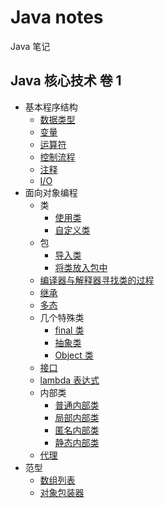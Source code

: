 # Java notes

Java 笔记

## Java 核心技术 卷 1

- 基本程序结构
    - [数据类型](./corejava/basic-program-structure/datatype.md)
    - [变量](./corejava/basic-program-structure/variable.md)
    - [运算符](./corejava/basic-program-structure/operator.md)
    - [控制流程](./corejava/basic-program-structure/control-flow.md)
    - [注释](./corejava/basic-program-structure/comment.md)
    - [I/O](./corejava/basic-program-structure/io.md)
- 面向对象编程
    - 类
        - [使用类](./corejava/object-oriented/class/use-class.md)
        - [自定义类](./corejava/object-oriented/class/custom-class.md)
    - 包
        - [导入类](./corejava/object-oriented/package/import-class.md)
        - [将类放入包中](./corejava/object-oriented/package/put-class-into-package.md)
    - [编译器与解释器寻找类的过程](./corejava/object-oriented/how-compiler-and-vm-find-class.md)
    - [继承](./corejava/object-oriented/inheritance.md)
    - [多态](./corejava/object-oriented/polymorphism.md)
    - 几个特殊类
        - [final 类](./corejava/object-oriented//special-classes/final-class.md)
        - [抽象类](./corejava/object-oriented/special-classes/abstract-class.md)
        - [Object 类](./corejava/object-oriented/special-classes/object-class.md)
    - [接口](./corejava/object-oriented/interface.md)
    - [lambda 表达式](./corejava/object-oriented/lambda-expression.md)
    - 内部类
        - [普通内部类](./corejava/object-oriented/inner-class/inner-class.md)
        - [局部内部类](./corejava/object-oriented/inner-class/local-inner-class.md)
        - [匿名内部类](./corejava/object-oriented/inner-class/anonymous-inner-class.md)
        - [静态内部类](./corejava/object-oriented/inner-class/static-inner-class.md)
    - [代理](./corejava/object-oriented/proxy.md)
- 范型
    - [数组列表](./corejava/paradigm/array-list.md)
    - [对象包装器](./corejava/paradigm/object-wrapper.md)
